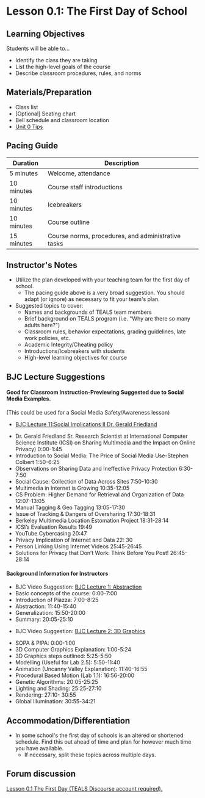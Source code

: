 <!-- REVISED -->
# Lesson 0.1: The First Day of School

## Learning Objectives

Students will be able to...

-   Identify the class they are taking
-   List the high-level goals of the course
-   Describe classroom procedures, rules, and norms

## Materials/Preparation

-   Class list
-   [Optional] Seating chart
-   Bell schedule and classroom location
-   [Unit 0 Tips][]

## Pacing Guide

| Duration   | Description                                 |
| ---------- | ------------------------------------------- |
| 5 minutes  | Welcome, attendance                         |
| 10 minutes | Course staff introductions                  |
| 10 minutes | Icebreakers                                 |
| 10 minutes | Course outline                              |
| 15 minutes | Course norms, procedures, and administrative tasks|

## Instructor's Notes

-   Utilize the plan developed with your teaching team for the first day of school.
    -   The pacing guide above is a very broad suggestion.  You should adapt (or ignore) as necessary to fit your team's plan.
-   Suggested topics to cover:
    -   Names and backgrounds of TEALS team members
    -   Brief background on TEALS program (i.e. "Why are there so many adults here?")
    -   Classroom rules, behavior expectations, grading guidelines, late work policies, etc.
    -   Academic Integrity/Cheating policy
    -   Introductions/Icebreakers with students
    -   High-level learning objectives for course


## BJC Lecture Suggestions

#### Good for Classroom Instruction-Previewing Suggested due to Social Media Examples.  

(This could be used for a Social Media Safety/Awareness lesson)
* [BJC Lecture 11:Social Implications II Dr. Gerald Friedland](https://www.youtube.com/watch?v=RNN19b61oRg)
 - Dr. Gerald Friedland Sr. Research Scientist at International Computer Science Institute (ICSI) on Sharing Multimedia and the Impact on Online Privacy) 0:00-1:45
 - Introduction to Social Media: The Price of Social Media Use-Stephen Colbert 1:50-6:25
 - Observations on Sharing Data and Ineffective Privacy Protection 6:30-7:50
 - Social Cause: Collection of Data Across Sites 7:50-10:30
 - Multimedia in Internet is Growing 10:35-12:05
 - CS Problem: Higher Demand for Retrieval and Organization of Data 12:07-13:05
 - Manual Tagging & Geo Tagging 13:05-17:30
 - Issue of Tracking & Dangers of Oversharing 17:30-18:31
 - Berkeley Multimedia Location Estomation Project 18:31-28:14
 - ICSI’s Evaluation Results 19:49
 - YouTube Cybercasing 20:47
 - Privacy Implication of Internet and Data 22: 30
 - Person Linking Using Internet Videos 25:45-26:45
 - Solutions for Privacy that Don’t Work: Think Before You Post! 26:45-28:14


#### Background Information for Instructors
- BJC Video Suggestion: [BJC Lecture 1: Abstraction](https://www.youtube.com/watch?v=Dxw9cIbzaLk)
 - Basic concepts of the course: 0:00-7:00
 - Introduction of Piazza: 7:00-8:25
 - Abstraction: 11:40-15:40
 - Generalization: 15:50-20:00
 - Summary: 20:05-25:10


* BJC Video Suggestion: [BJC Lecture 2: 3D Graphics](https://www.youtube.com/watch?v=q2UMQaoW30U)
 - SOPA & PIPA: 0:00-1:00
 - 3D Computer Graphics Explanation: 1:00-5:24
 - 3D Graphics steps outlined: 5:25-5:50
 - Modelling (Useful for Lab 2.5): 5:50-11:40
 - Animation (Uncanny Valley Explanation): 11:40-16:55
 - Procedural Based Motion (Lab 1.1): 16:56-20:00
 - Genetic Algorithms: 20:05-25:25
 - Lighting and Shading: 25:25-27:10
 - Rendering: 27:10- 30:55
 - Global Illumination: 30:55-34:21



## Accommodation/Differentiation

-   In some school's the first day of schools is an altered or shortened schedule.  Find this out ahead of time and plan for however much time you have available.
    -   If necessary, split these topics across multiple days.

## Forum discussion

<a href="http://forums.tealsk12.org/c/unit-0-beginnings/lesson-0-1-the-first-day" target="_blank">
Lesson 0.1 The First Day (TEALS Discourse account required).</a>

[Unit 0 Tips]: unit_0_tips.md

